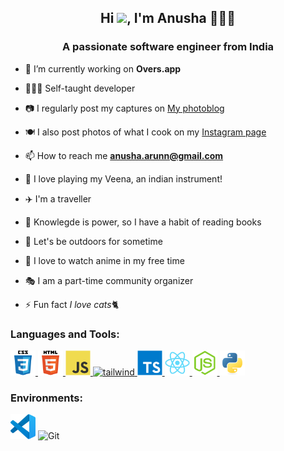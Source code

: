 <h2 align="center">Hi <img src="https://github.com/TheDudeThatCode/TheDudeThatCode/blob/master/Assets/Hi.gif" width="20px">, I'm Anusha 👩🏻‍💻</h2>
<h3 align="center">A passionate software engineer from India</h3>

- 🔭 I’m currently working on **Overs.app**

- 👩🏻‍💻 Self-taught developer 

- 📷 I regularly post my captures on [My photoblog](https://anushanandi.com/)

- 🍽️ I also post photos of what I cook on my [Instagram page](https://www.instagram.com/tongue._.teaser/)

- 📫 How to reach me **anusha.arunn@gmail.com**

- 🎼 I love playing my Veena, an indian instrument!

- ✈️ I'm a traveller

- 📖 Knowlegde is power, so I have a habit of reading books

- 🏸 Let's be outdoors for sometime

- 🦋 I love to watch anime in my free time

- 🎭 I am a part-time community organizer

- ⚡ Fun fact *I love cats*🐈


<h3 align="left">Languages and Tools:</h3>
<p align="left"> <a href="https://www.w3schools.com/css/" target="_blank" rel="noreferrer"> <img src="https://raw.githubusercontent.com/devicons/devicon/master/icons/css3/css3-original-wordmark.svg" alt="css3" width="40" height="40"/> </a> <a href="https://www.w3.org/html/" target="_blank" rel="noreferrer"> <img src="https://raw.githubusercontent.com/devicons/devicon/master/icons/html5/html5-original-wordmark.svg" alt="html5" width="40" height="40"/> </a> <a href="https://developer.mozilla.org/en-US/docs/Web/JavaScript" target="_blank" rel="noreferrer"> <img src="https://raw.githubusercontent.com/devicons/devicon/master/icons/javascript/javascript-original.svg" alt="javascript" width="40" height="40"/> </a> <a href="https://tailwindcss.com/" target="_blank" rel="noreferrer"> <img src="https://www.vectorlogo.zone/logos/tailwindcss/tailwindcss-icon.svg" alt="tailwind" width="40" height="40"/> </a> <a href="https://www.typescriptlang.org/" target="_blank" rel="noreferrer"> <img src="https://raw.githubusercontent.com/devicons/devicon/master/icons/typescript/typescript-original.svg" alt="typescript" width="40" height="40"/> </a> 
<a href="https://www.reactjs.org/" target="_blank" rel="noreferrer"> <img src="https://raw.githubusercontent.com/devicons/devicon/master/icons/react/react-original.svg" alt="typescript" width="40" height="40"/> </a>
<a href="https://www.nodejs.org/" target="_blank" rel="noreferrer"> <img src="https://raw.githubusercontent.com/devicons/devicon/master/icons/nodejs/nodejs-original.svg" alt="typescript" width="40" height="40"/> </a>
<a href="https://www.python.org/" target="_blank" rel="noreferrer"> <img src="https://raw.githubusercontent.com/devicons/devicon/master/icons/python/python-original.svg" alt="typescript" width="40" height="40"/> </a></p>

<h3 align="left">Environments:</h3>
  
 <p align="left">
 <img alt="VSCode" width="40" height="40" src="https://raw.githubusercontent.com/Mempler/Mempler/master/assets//visual-studio-code.svg"/>
<img alt="Git" width="40" height="40" src="https://cdn.jsdelivr.net/gh/devicons/devicon/icons/git/git-original.svg" />
 </p>
<!---
anusha-arunn/anusha-arunn is a ✨ special ✨ repository because its `README.md` (this file) appears on your GitHub profile.
You can click the Preview link to take a look at your changes.
--->

